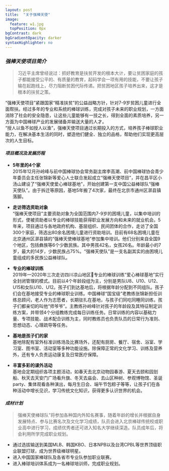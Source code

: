 ```yaml
---
layout: post
title:  "关于强棒天使"
image:
  feature: w1.jpg
  topPosition: 0px
bgContrast: dark
bgGradientOpacity: darker
syntaxHighlighter: no
---
```


### **_强棒天使项目简介_**  

> 习近平主席曾经说过：抓好教育是扶贫开发的根本大计，要让贫困家庭的孩子都能接受公平的、有质量的教育，起码学会一项有用的技能，不要让孩子输在起跑线上，尽力阻断贫困代际传递。把贫困地区孩子培养出来，这才是根本的扶贫之策。  
  

“强棒天使项目”紧跟国家“精准扶贫”的公益战略方针，针对7-9岁贫困儿童进行全面帮扶。经过多年的专业和系统的棒球训练，完成对孩子未来的职业规划，一方面消除了社会的安全隐患，让这些儿童能够有一技之长，得到全面的素质培养，另一方面为中国棒球产业的发展储备并输送大量的人才。  
“授人以鱼不如授人以渔”，强棒天使项目通过长期投入的方式，培养孩子棒球职业能力，在解决基本生活的同时，塑造他们健全、独立的品格，帮助他们实现更高层次的人生目标。  

#### **_项目概况及发展历程_**
* **5年里的4个家**  
2015年12月孙岭峰与前中国棒球协会常务副主席李高潮、前中国棒球协会青少年委员会主任张锦新等爱心人士联合发起成立“强棒天使项目”，并在昌平区小汤山建设了“强棒天使爱心棒球基地”，开始创建第一支中国公益棒球队“强棒天使队”。由于拆迁等原因，基地5年搬了4次家，最终在北京市通州区漷县镇落脚。 
  
* **走访筛选资助对象**  
“强棒天使项目”主要资助对象为全国范围内7-9岁的困境儿童，以集中培训的形式，使被资助者以专业的棒球技能获得职业发展方向和未来的就业机会。5年来，项目通过与各地政府机构、基层组织、民间团体的合作，走访了全国300个家庭，筛选出80余名困境儿童进行资助培训。目前有68名困境儿童在北京通州区漷县镇的“强棒天使棒球基地”参加集中培训。他们分别来自全国9个地区，包括彝族等6个少数民族。其中男孩42名，女孩26名。年龄最小的7岁，最大的14岁，少数民族占75%。“强棒天使队”是一支名副其实的由困境儿童组成的多民族公益棒球队。
  
* **专业的棒球训练**  
2019年—2020年三次走访四川凉山地区专业的棒球训练“爱心棒球基地”实行全封闭管理的模式。目前以4个年龄段组为主，分别是男队U8、U10、U12、U15和女队U10、U12。孩子们到达基地后，将根据年龄分配到不同组队。孩子们会在基地接受专业的棒球职业训练。中国棒球“国宝级”老教练张锦新担任训练总顾问，老人作为志愿者，长期驻扎在基地，与孩子们同吃同睡同训练，孩子们都亲切的叫他“师爷爷”。主教练孙岭峰针对孩子的年龄段及其特征制定训练方案，并带领4个分组教练完成每日训练任务。日常训练的内容以基础力量、专项技能、战术配合训练为主，同时教练员也负责队员的日常行为准则、思想动态、心理疏导等任务。
  
* **基地是孩子们的家**  
基地除配有室外标准训练场及比赛场外，还配有厨房、餐厅、宿舍、浴室、学习室、图书室、活动室等多种功能设施。除保障正常的文化学习、训练及营养外，还有专人负责运动康复及日常医疗保障。
  
* **丰富多彩的课外活动**  
基地会定期组织各项主题活动，如春天去北京动物园春游、夏天去颐和园划船、秋天去天安门广场看升旗、冬天去庙会、去山区种树、参观博物馆、圣诞party、集体观看各种演出，每月生日会、端午节包粽子等等，让孩子们在各种活动中增长见识，学习传统文化知识，获得更多认识世界的机会。
  
#### **_成材计划_**  

> 强棒天使棒球队”将参加各种国内外知名赛事，随着年龄的增长并根据自身发展特点、参与比赛名次及文化学习成绩，队员会进入北京棒球传统校或职业高中进行学习，成绩优秀者还可进入知名大学继续深造。队员成年后，将会利用所学完成职业规划。  
  
* 通过选拔输送到美国MLB、韩国KBO、日本NPB以及台湾CPBL等世界顶级职业联盟打球，成为世界级棒球明星。
* 进入中国国家棒球队及各省市专业队参加职业联赛。
* 进入棒球培训体系成为一名棒球培训师，完成职业规划。

